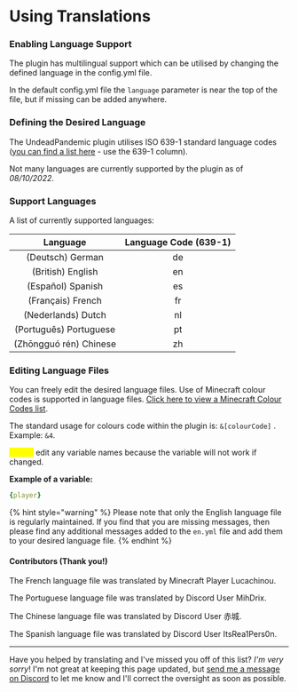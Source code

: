 # Using Translations

### Enabling Language Support

The plugin has multilingual support which can be utilised by changing the defined language in the config.yml file.

In the default config.yml file the `language` parameter is near the top of the file, but if missing can be added anywhere.

### Defining the Desired Language

The UndeadPandemic plugin utilises ISO 639-1 standard language codes ([you can find a list here](https://en.wikipedia.org/wiki/List\_of\_ISO\_639-1\_codes) - use the 639-1 column).

Not many languages are currently supported by the plugin as of _08/10/2022_.

### Support Languages

A list of currently supported languages:

|        Language        | Language Code (639-1) |
| :--------------------: | :-------------------: |
|    (Deutsch) German    |           de          |
|    (British) English   |           en          |
|    (Español) Spanish   |           es          |
|    (Français) French   |           fr          |
|   (Nederlands) Dutch   |           nl          |
| (Português) Portuguese |           pt          |
| (Zhōngguó rén) Chinese |           zh          |

### Editing Language Files

You can freely edit the desired language files. Use of Minecraft colour codes is supported in language files. [Click here to view a Minecraft Colour Codes list](https://minecraftitemids.com/color-codes).

The standard usage for colours code within the plugin is: `&[colourCode]` . Example: `&4`.

_<mark style="color:yellow;">Do not</mark>_ edit any variable names because the variable will not work if changed.

**Example of a variable:**

```yaml
{player}
```

{% hint style="warning" %}
Please note that only the English language file is regularly maintained. If you find that you are missing messages, then please find any additional messages added to the `en.yml` file and add them to your desired language file.
{% endhint %}

#### Contributors (Thank you!)

The French language file was translated by Minecraft Player Lucachinou.

The Portuguese language file was translated by Discord User MihDrix.

The Chinese language file was translated by Discord User 赤城.

The Spanish language file was translated by Discord User ItsRea1Pers0n.

***

Have you helped by translating and I've missed you off of this list? _I'm very sorry_! I'm not great at keeping this page updated, but [send me a message on Discord](https://www.discord.gg/C5xuRNETjy) to let me know and I'll correct the oversight as soon as possible.
